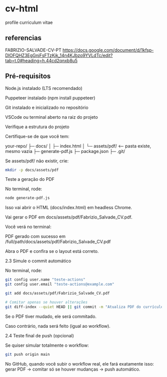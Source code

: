 # cv-html
profile curriculum vitae

## referencias
FABRIZIO-SALVADE-CV-PT
https://docs.google.com/document/d/1kfsp-DlOFQHZ3EgGnjFsFTzKjk_14n4KJbzo9YVLdTc/edit?tab=t.0#heading=h.44cd2qnxb8u5

## Pré-requisitos

Node.js instalado (LTS recomendado)

Puppeteer instalado (npm install puppeteer)

Git instalado e inicializado no repositório

VSCode ou terminal aberto na raiz do projeto

Verifique a estrutura do projeto

Certifique-se de que você tem:

your-repo/
├─ docs/
│  ├─ index.html
│  └─ assets/pdf/  <-- pasta existe, mesmo vazia
├─ generate-pdf.js
├─ package.json
├─ .git/

Se assets/pdf/ não existir, crie:

``` bash
mkdir -p docs/assets/pdf
```

Teste a geração do PDF

No terminal, rode:

``` bash
node generate-pdf.js
```

Isso vai abrir o HTML (docs/index.html) em headless Chrome.

Vai gerar o PDF em docs/assets/pdf/Fabrizio_Salvade_CV.pdf.

Você verá no terminal:

PDF gerado com sucesso em /full/path/docs/assets/pdf/Fabrizio_Salvade_CV.pdf


Abra o PDF e confira se o layout está correto.

2.3 Simule o commit automático

No terminal, rode:

``` bash
git config user.name "teste-actions"
git config user.email "teste-actions@example.com"

git add docs/assets/pdf/Fabrizio_Salvade_CV.pdf

# Comitar apenas se houver alterações
git diff-index --quiet HEAD || git commit -m "Atualiza PDF do currículo teste"
```

Se o PDF tiver mudado, ele será commitado.

Caso contrário, nada será feito (igual ao workflow).

2.4 Teste final de push (opcional)

Se quiser simular totalmente o workflow:

``` bash
git push origin main
```

No GitHub, quando você subir o workflow real, ele fará exatamente isso:
gerar PDF → comitar só se houver mudanças → push automático.

